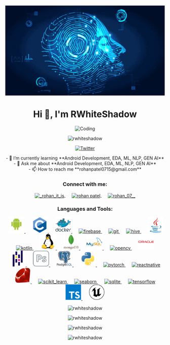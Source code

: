 [![MasterHead](https://github.com/Rohan0715/MasterHead/blob/main/poster1.gif)](https://github.com/Rohan0715/MasterHead/blob/main/poster1.gif)
<h1 align="center">Hi 👋, I'm RWhiteShadow</h1>

<p align="center">
  <img align="center" alt="Coding" width="400" src="https://github.com/Rohan0715/MasterHead/blob/main/Poster2.gif" />
</p>

<p align="center"> 
  <img src="https://komarev.com/ghpvc/?username=rwhiteshadow&label=Profile%20views&color=0e75b6&style=flat" alt="rwhiteshadow" /> 
</p>

<p align="center">
  <a href="https://twitter.com/" target="blank">
    <img src="https://img.shields.io/twitter/follow/?logo=twitter&style=for-the-badge" alt="Twitter" />
  </a>
</p>

<p align="center">
  - 🌱 I’m currently learning **Android Development, EDA, ML, NLP, GEN AI**<br>
  - 💬 Ask me about **Android Development, EDA, ML, NLP, GEN AI**<br>
  - 📫 How to reach me **rohanpatel0715@gmail.com**
</p>

<h3 align="center">Connect with me:</h3>
<p align="center">
  <a href="https://instagram.com/_rohan_it_is" target="blank" style="margin: 0 10px;">
    <img align="center" src="https://raw.githubusercontent.com/rahuldkjain/github-profile-readme-generator/master/src/images/icons/Social/instagram.svg" alt="_rohan_it_is" height="35" width="45" />
  </a>
  <a href="https://www.hackerrank.com/rohanpatel" target="blank" style="margin: 0 10px;">
    <img align="center" src="https://raw.githubusercontent.com/rahuldkjain/github-profile-readme-generator/master/src/images/icons/Social/hackerrank.svg" alt="rohan patel" height="35" width="45" />
  </a>
  <a href="https://www.leetcode.com/rohan_07__" target="blank" style="margin: 0 10px;">
    <img align="center" src="https://raw.githubusercontent.com/rahuldkjain/github-profile-readme-generator/master/src/images/icons/Social/leet-code.svg" alt="rohan_07__" height="35" width="45" />
  </a>
</p>

<h3 align="center">Languages and Tools:</h3>
<p align="center">
  <a href="https://developer.android.com" target="_blank" rel="noreferrer" style="margin: 10px;">
    <img src="https://raw.githubusercontent.com/devicons/devicon/master/icons/android/android-original-wordmark.svg" alt="android" width="50" height="50"/> 
  </a>
  <a href="https://www.cprogramming.com/" target="_blank" rel="noreferrer" style="margin: 10px;">
    <img src="https://raw.githubusercontent.com/devicons/devicon/master/icons/c/c-original.svg" alt="c" width="50" height="50"/> 
  </a>
  <a href="https://www.docker.com/" target="_blank" rel="noreferrer" style="margin: 10px;">
    <img src="https://raw.githubusercontent.com/devicons/devicon/master/icons/docker/docker-original-wordmark.svg" alt="docker" width="50" height="50"/> 
  </a>
  <a href="https://firebase.google.com/" target="_blank" rel="noreferrer" style="margin: 10px;">
    <img src="https://www.vectorlogo.zone/logos/firebase/firebase-icon.svg" alt="firebase" width="50" height="50"/> 
  </a>
  <a href="https://git-scm.com/" target="_blank" rel="noreferrer" style="margin: 10px;">
    <img src="https://www.vectorlogo.zone/logos/git-scm/git-scm-icon.svg" alt="git" width="50" height="50"/> 
  </a>
  <a href="https://hive.apache.org/" target="_blank" rel="noreferrer" style="margin: 10px;">
    <img src="https://www.vectorlogo.zone/logos/apache_hive/apache_hive-icon.svg" alt="hive" width="50" height="50"/> 
  </a>
  <a href="https://www.java.com" target="_blank" rel="noreferrer" style="margin: 10px;">
    <img src="https://raw.githubusercontent.com/devicons/devicon/master/icons/java/java-original.svg" alt="java" width="50" height="50"/> 
  </a>
  <a href="https://kotlinlang.org" target="_blank" rel="noreferrer" style="margin: 10px;">
    <img src="https://www.vectorlogo.zone/logos/kotlinlang/kotlinlang-icon.svg" alt="kotlin" width="50" height="50"/> 
  </a>
  <a href="https://www.linux.org/" target="_blank" rel="noreferrer" style="margin: 10px;">
    <img src="https://raw.githubusercontent.com/devicons/devicon/master/icons/linux/linux-original.svg" alt="linux" width="50" height="50"/> 
  </a>
  <a href="https://www.mongodb.com/" target="_blank" rel="noreferrer" style="margin: 10px;">
    <img src="https://raw.githubusercontent.com/devicons/devicon/master/icons/mongodb/mongodb-original-wordmark.svg" alt="mongodb" width="50" height="50"/> 
  </a>
  <a href="https://www.mysql.com/" target="_blank" rel="noreferrer" style="margin: 10px;">
    <img src="https://raw.githubusercontent.com/devicons/devicon/master/icons/mysql/mysql-original-wordmark.svg" alt="mysql" width="50" height="50"/> 
  </a>
  <a href="https://opencv.org/" target="_blank" rel="noreferrer" style="margin: 10px;">
    <img src="https://www.vectorlogo.zone/logos/opencv/opencv-icon.svg" alt="opencv" width="50" height="50"/> 
  </a>
  <a href="https://www.oracle.com/" target="_blank" rel="noreferrer" style="margin: 10px;">
    <img src="https://raw.githubusercontent.com/devicons/devicon/master/icons/oracle/oracle-original.svg" alt="oracle" width="50" height="50"/> 
  </a>
  <a href="https://pandas.pydata.org/" target="_blank" rel="noreferrer" style="margin: 10px;">
    <img src="https://raw.githubusercontent.com/devicons/devicon/2ae2a900d2f041da66e950e4d48052658d850630/icons/pandas/pandas-original.svg" alt="pandas" width="50" height="50"/> 
  </a>
  <a href="https://www.photoshop.com/en" target="_blank" rel="noreferrer" style="margin: 10px;">
    <img src="https://raw.githubusercontent.com/devicons/devicon/master/icons/photoshop/photoshop-line.svg" alt="photoshop" width="50" height="50"/> 
  </a>
  <a href="https://www.postgresql.org" target="_blank" rel="noreferrer" style="margin: 10px;">
    <img src="https://raw.githubusercontent.com/devicons/devicon/master/icons/postgresql/postgresql-original-wordmark.svg" alt="postgresql" width="50" height="50"/> 
  </a>
  <a href="https://www.python.org" target="_blank" rel="noreferrer" style="margin: 10px;">
    <img src="https://raw.githubusercontent.com/devicons/devicon/master/icons/python/python-original.svg" alt="python" width="50" height="50"/> 
  </a>
  <a href="https://pytorch.org/" target="_blank" rel="noreferrer" style="margin: 10px;">
    <img src="https://www.vectorlogo.zone/logos/pytorch/pytorch-icon.svg" alt="pytorch" width="50" height="50"/> 
  </a>
  <a href="https://reactnative.dev/" target="_blank" rel="noreferrer" style="margin: 10px;">
    <img src="https://reactnative.dev/img/header_logo.svg" alt="reactnative" width="50" height="50"/> 
  </a>
  <a href="https://www.ruby-lang.org/en/" target="_blank" rel="noreferrer" style="margin: 10px;">
    <img src="https://raw.githubusercontent.com/devicons/devicon/master/icons/ruby/ruby-original.svg" alt="ruby" width="50" height="50"/> 
  </a>
  <a href="https://scikit-learn.org/" target="_blank" rel="noreferrer" style="margin: 10px;">
    <img src="https://raw.githubusercontent.com/devicons/devicon/master/icons/scikit-learn/scikit-learn-original.svg" alt="scikit_learn" width="50" height="50"/> 
  </a>
  <a href="https://seaborn.pydata.org/" target="_blank" rel="noreferrer" style="margin: 10px;">
    <img src="https://seaborn.pydata.org/_static/logo-wide-lightbg.svg" alt="seaborn" width="50" height="50"/> 
  </a>
  <a href="https://www.sqlite.org/" target="_blank" rel="noreferrer" style="margin: 10px;">
    <img src="https://www.vectorlogo.zone/logos/sqlite/sqlite-icon.svg" alt="sqlite" width="50" height="50"/> 
  </a>
  <a href="https://www.tensorflow.org" target="_blank" rel="noreferrer" style="margin: 10px;">
    <img src="https://www.vectorlogo.zone/logos/tensorflow/tensorflow-icon.svg" alt="tensorflow" width="50" height="50"/> 
  </a>
  <a href="https://www.typescriptlang.org/" target="_blank" rel="noreferrer" style="margin: 10px;">
    <img src="https://raw.githubusercontent.com/devicons/devicon/master/icons/typescript/typescript-original.svg" alt="typescript" width="50" height="50"/> 
  </a>
  <a href="https://www.unrealengine.com/en-US/" target="_blank" rel="noreferrer" style="margin: 10px;">
    <img src="https://raw.githubusercontent.com/devicons/devicon/master/icons/unrealengine/unrealengine-original.svg" alt="unreal" width="50" height="50"/> 
  </a>
</p>

<p align="center">
  <img src="https://github-readme-stats.vercel.app/api?username=rwhiteshadow&show_icons=true&locale=en" alt="rwhiteshadow" />
</p>

<p align="center">
  <img src="https://github-readme-streak-stats.herokuapp.com/?user=rwhiteshadow&" alt="rwhiteshadow" />
</p>

<p align="center">
  <img src="https://activity-graph.herokuapp.com/graph?username=rwhiteshadow&bg_color=0d1017&color=5BCDEC&line=5BCDEC&point=FFFFFF&area_color=0d1017&area=true&hide_border=true" alt="rwhiteshadow" />
</p>

<p align="center">
  <img src="https://github-readme-stats.vercel.app/api/top-langs?username=rwhiteshadow&show_icons=true&locale=en&layout=compact" alt="rwhiteshadow" />
</p>
